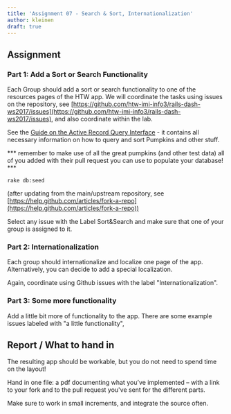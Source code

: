 ```yaml
---
title: 'Assignment 07 - Search & Sort, Internationalization'
author: kleinen
draft: true
---
```


## Assignment

### Part 1: Add a Sort or Search Functionality

Each Group should add a sort or search functionality to one of the resources
pages of the HTW app. We will coordinate the tasks using issues on the repository,
see [https://github.com/htw-imi-info3/rails-dash-ws2017/issues](https://github.com/htw-imi-info3/rails-dash-ws2017/issues),
and also coordinate within the lab.

See the [Guide on the Active Record Query Interface](https://guides.rubyonrails.org/active_record_querying.html) - it
contains all necessary
information on how to query and sort Pumpkins and other stuff.

*** remember to make use of all the great pumpkins (and other test data)
all of you added with their
pull request you can use to populate your database! ***

    rake db:seed

(after updating from the main/upstream repository, see [https://help.github.com/articles/fork-a-repo](https://help.github.com/articles/fork-a-repo))

Select any issue with the Label Sort&Search and make sure that one of your group
is assigned to it.

### Part 2: Internationalization

Each group should internationalize and localize one page of the app.
Alternatively, you can decide to add a special localization.

Again, coordinate using Github issues with the label "Internationalization".

### Part 3: Some more functionality

Add a little bit more of functionality to the app. There are some example
issues labeled with "a little functionality",

## Report / What to hand in

The resulting app should be workable, but you do not need to spend time on the layout!

Hand in one file: a pdf documenting what you&#8217;ve implemented &#8211;
with a link to your fork and to the pull request you've sent for the different
parts.

Make sure to work in small increments, and integrate the source often.
